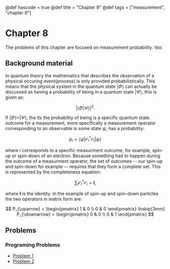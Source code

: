 @def hascode = true
@def title = "Chapter 9"
@def tags = ["measurement", "chapter 9"]
# Chapter 8
The problems of this chapter are focused on measurement probability.
\toc

## Background material
In quantum theory the mathematics that describes the observation of a physical occuring event(process) is only provided probabilistically. This means that the physical system in the quantum state $|\Phi\rangle$ can actually be discussed as having a probability of being in a quantum state $|\Psi\rangle$, this is given as:

$$ \left| \langle \Phi | \Psi \rangle \right|^2 .$$

If $|\Phi\rangle = |\Psi\rangle$, the its the probability of being is a specific quantum state. outcome for a measurement, more specifically a measurement operator corresponding to an observable is some state $\psi$, has a probability:

$$ p_i = \langle \psi | \mathcal{O}^{\dagger}_i \mathcal{O}_i | \psi \rangle $$

where $i$ corresponds to a specific measurment outcome, for example, spin-up or spin-down of an electron. Because something had to happen during the outcome of a measurment operator, the set of outcomes -- our spin-up and spin-down for example -- requires that they form a complete set. This is represented by the completeness equation:

$$ \sum_i \mathcal{O}^{\dagger}_i \mathcal{O}_i = \mathbf{I}, $$

where $\mathbf{I}$ is the identity. In the example of spin-up and spin-down particles the two operators in matrix form are:

$$
P_{\uparrow}  = \begin{pmatrix} 1 & 0 \\ 0 & 0 \end{pmatrix} \hskip{3mm}
P_{\downarrow}  = \begin{pmatrix} 0 & 0 \\ 0 & 1 \end{pmatrix}
$$
## Problems

### Programing Problems
- [Problem 1](../ch9_problems/pp1)
- [Problem 2](../ch9_problems/pp2)

